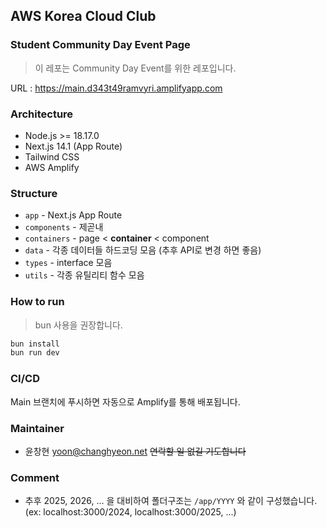 ## AWS Korea Cloud Club
### Student Community Day Event Page
> 이 레포는 Community Day Event를 위한 레포입니다.
 
URL : https://main.d343t49ramvyri.amplifyapp.com 

### Architecture
- Node.js >= 18.17.0
- Next.js 14.1 (App Route)
- Tailwind CSS
- AWS Amplify

### Structure
- `app` - Next.js App Route
- `components` - 제곧내
- `containers` - page < **container** < component
- `data` - 각종 데이터들 하드코딩 모음 (추후 API로 변경 하면 좋음)
- `types` - interface 모음
- `utils` - 각종 유틸리티 함수 모음

### How to run
> bun 사용을 권장합니다.
```bash
bun install
bun run dev
```

### CI/CD
Main 브랜치에 푸시하면 자동으로 Amplify를 통해 배포됩니다.


### Maintainer
- 윤창현 [yoon@changhyeon.net](mailto:yoon@changhyeon.net) ~~연락할 일 없길 기도합니다~~


### Comment
- 추후 2025, 2026, ... 을 대비하여 폴더구조는 `/app/YYYY` 와 같이 구성했습니다. (ex: localhost:3000/2024, localhost:3000/2025, ...)
